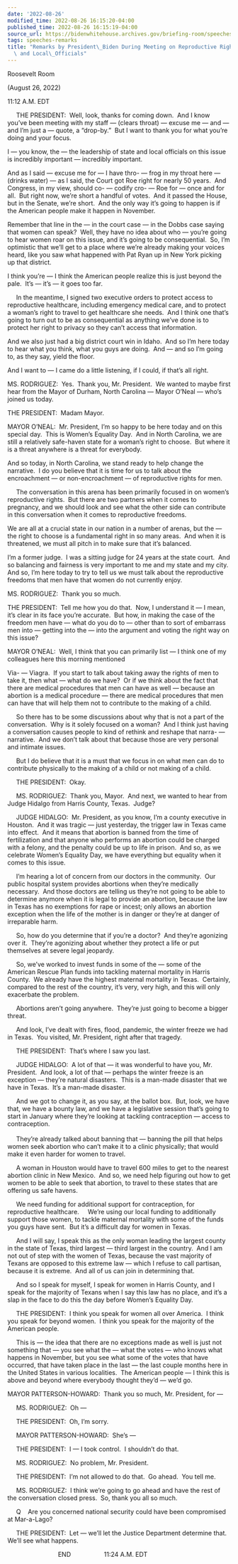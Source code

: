 ```yaml
---
date: '2022-08-26'
modified_time: 2022-08-26 16:15:20-04:00
published_time: 2022-08-26 16:15:19-04:00
source_url: https://bidenwhitehouse.archives.gov/briefing-room/speeches-remarks/2022/08/26/remarks-by-president-biden-during-meeting-on-reproductive-rights-with-state-and-local-officials/
tags: speeches-remarks
title: "Remarks by President\_Biden During Meeting on Reproductive Rights with State\
  \ and Local\_Officials"
---
```

 
Roosevelt Room

(August 26, 2022)

11:12 A.M. EDT

     THE PRESIDENT:  Well, look, thanks for coming down.  And I know
you’ve been meeting with my staff — (clears throat) — excuse me — and —
and I’m just a — quote, a “drop-by.”  But I want to thank you for what
you’re doing and your focus. 

I — you know, the — the leadership of state and local officials on this
issue is incredibly important — incredibly important.

And as I said — excuse me for — I have thro- — frog in my throat here —
(drinks water) — as I said, the Court got Roe right for nearly 50
years.  And Congress, in my view, should co- — codify cro- — Roe for —
once and for all.  But right now, we’re short a handful of votes.  And
it passed the House, but in the Senate, we’re short.  And the only way
it’s going to happen is if the American people make it happen in
November. 

Remember that line in the — in the court case — in the Dobbs case saying
that women can speak?  Well, they have no idea about who — you’re going
to hear women roar on this issue, and it’s going to be consequential. 
So, I’m optimistic that we’ll get to a place where we’re already making
your voices heard, like you saw what happened with Pat Ryan up in New
York picking up that district.

I think you’re — I think the American people realize this is just beyond
the pale.  It’s — it’s — it goes too far.  
  
     In the meantime, I signed two executive orders to protect access to
reproductive healthcare, including emergency medical care, and to
protect a woman’s right to travel to get healthcare she needs.  And I
think one that’s going to turn out to be as consequential as anything
we’ve done is to protect her right to privacy so they can’t access that
information. 

And we also just had a big district court win in Idaho.  And so I’m here
today to hear what you think, what you guys are doing.  And — and so I’m
going to, as they say, yield the floor. 

And I want to — I came do a little listening, if I could, if that’s all
right.

MS. RODRIGUEZ:  Yes.  Thank you, Mr. President.  We wanted to maybe
first hear from the Mayor of Durham, North Carolina — Mayor O’Neal —
who’s joined us today.

THE PRESIDENT:  Madam Mayor.

MAYOR O’NEAL:  Mr. President, I’m so happy to be here today and on this
special day.  This is Women’s Equality Day.  And in North Carolina, we
are still a relatively safe-haven state for a woman’s right to choose. 
But where it is a threat anywhere is a threat for everybody. 

And so today, in North Carolina, we stand ready to help change the
narrative.  I do you believe that it is time for us to talk about the
encroachment — or non-encroachment — of reproductive rights for men.  
  
     The conversation in this arena has been primarily focused in on
women’s reproductive rights.  But there are two partners when it comes
to pregnancy, and we should look and see what the other side can
contribute in this conversation when it comes to reproductive freedoms.

We are all at a crucial state in our nation in a number of arenas, but
the — the right to choose is a fundamental right in so many areas.  And
when it is threatened, we must all pitch in to make sure that it’s
balanced. 

I’m a former judge.  I was a sitting judge for 24 years at the state
court.  And so balancing and fairness is very important to me and my
state and my city.  And so, I’m here today to try to tell us we must
talk about the reproductive freedoms that men have that women do not
currently enjoy.

MS. RODRIGUEZ:  Thank you so much.

THE PRESIDENT:  Tell me how you do that.  Now, I understand it — I mean,
it’s clear in its face you’re accurate.  But how, in making the case of
the freedom men have — what do you do to — other than to sort of
embarrass men into — getting into the — into the argument and voting the
right way on this issue?

MAYOR O’NEAL:  Well, I think that you can primarily list — I think one
of my colleagues here this morning mentioned

Via- — Viagra.  If you start to talk about taking away the rights of men
to take it, then what — what do we have?  Or if we think about the fact
that there are medical procedures that men can have as well — because an
abortion is a medical procedure — there are medical procedures that men
can have that will help them not to contribute to the making of a
child.  
  
     So there has to be some discussions about why that is not a part of
the conversation.  Why is it solely focused on a woman?  And I think
just having a conversation causes people to kind of rethink and reshape
that narra- — narrative.  And we don’t talk about that because those are
very personal and intimate issues.  
  
     But I do believe that it is a must that we focus in on what men can
do to contribute physically to the making of a child or not making of a
child.

  
     THE PRESIDENT:  Okay.  
  
     MS. RODRIGUEZ:  Thank you, Mayor.  And next, we wanted to hear from
Judge Hidalgo from Harris County, Texas.  Judge?

  
     JUDGE HIDALGO:  Mr. President, as you know, I’m a county executive
in Houston.  And it was tragic — just yesterday, the trigger law in
Texas came into effect.  And it means that abortion is banned from the
time of fertilization and that anyone who performs an abortion could be
charged with a felony, and the penalty could be up to life in prison. 
And so, as we celebrate Women’s Equality Day, we have everything but
equality when it comes to this issue.  
  
     I’m hearing a lot of concern from our doctors in the community. 
Our public hospital system provides abortions when they’re medically
necessary.  And those doctors are telling us they’re not going to be
able to determine anymore when it is legal to provide an abortion,
because the law in Texas has no exemptions for rape or incest; only
allows an abortion exception when the life of the mother is in danger or
they’re at danger of irreparable harm.  
  
     So, how do you determine that if you’re a doctor?  And they’re
agonizing over it.  They’re agonizing about whether they protect a life
or put themselves at severe legal jeopardy.  
  
     So, we’ve worked to invest funds in some of the — some of the
American Rescue Plan funds into tackling maternal mortality in Harris
County.  We already have the highest maternal mortality in Texas. 
Certainly, compared to the rest of the country, it’s very, very high,
and this will only exacerbate the problem.  
  
     Abortions aren’t going anywhere.  They’re just going to become a
bigger threat.  
  
     And look, I’ve dealt with fires, flood, pandemic, the winter freeze
we had in Texas.  You visited, Mr. President, right after that
tragedy.  
  
     THE PRESIDENT:  That’s where I saw you last.  
  
     JUDGE HIDALGO:  A lot of that — it was wonderful to have you, Mr.
President.  And look, a lot of that — perhaps the winter freeze is an
exception — they’re natural disasters.  This is a man-made disaster that
we have in Texas.  It’s a man-made disaster.  
  
     And we got to change it, as you say, at the ballot box.  But, look,
we have that, we have a bounty law, and we have a legislative session
that’s going to start in January where they’re looking at tackling
contraception — access to contraception.  
      
     They’re already talked about banning that — banning the pill that
helps women seek abortion who can’t make it to a clinic physically; that
would make it even harder for women to travel.   
  
     A woman in Houston would have to travel 600 miles to get to the
nearest abortion clinic in New Mexico.  And so, we need help figuring
out how to get women to be able to seek that abortion, to travel to
these states that are offering us safe havens.  
  
     We need funding for additional support for contraception, for
reproductive healthcare.     We’re using our local funding to
additionally support those women, to tackle maternal mortality with some
of the funds you guys have sent.  But it’s a difficult day for women in
Texas.  
  
     And I will say, I speak this as the only woman leading the largest
county in the state of Texas, third largest — third largest in the
country.  And I am not out of step with the women of Texas, because the
vast majority of Texans are opposed to this extreme law — which I refuse
to call partisan, because it is extreme.  And all of us can join in
determining that.  
  
     And so I speak for myself, I speak for women in Harris County, and
I speak for the majority of Texans when I say this law has no place, and
it’s a slap in the face to do this the day before Women’s Equality
Day.  
  
     THE PRESIDENT:  I think you speak for women all over America.  I
think you speak for beyond women.  I think you speak for the majority of
the American people.  
  
     This is — the idea that there are no exceptions made as well is
just not something that — you see what the — what the votes — who knows
what happens in November, but you see what some of the votes that have
occurred, that have taken place in the last — the last couple months
here in the United States in various localities.  The American people —
I think this is above and beyond where everybody thought they’d — we’d
go.

MAYOR PATTERSON-HOWARD:  Thank you so much, Mr. President, for —  
  
     MS. RODRIGUEZ:  Oh —  
  
     THE PRESIDENT:  Oh, I’m sorry.  
  
     MAYOR PATTERSON-HOWARD:  She’s —  
  
     THE PRESIDENT:  I — I took control.  I shouldn’t do that.  
  
     MS. RODRIGUEZ:  No problem, Mr. President.  
  
     THE PRESIDENT:  I’m not allowed to do that.  Go ahead.  You tell
me.  
  
     MS. RODRIGUEZ:  I think we’re going to go ahead and have the rest
of the conversation closed press.  So, thank you all so much.  
  
     Q    Are you concerned national security could have been
compromised at Mar-a-Lago?  
  
     THE PRESIDENT:  Let — we’ll let the Justice Department determine
that.  We’ll see what happens.  
  
                             END                   11:24 A.M.
EDT               
